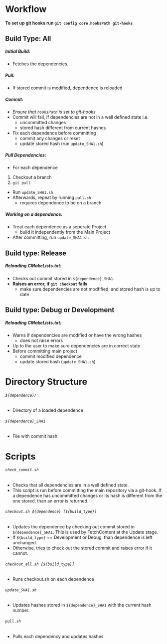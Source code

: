 # Workflow
**To set up git hooks run `git config core.hooksPath git-hooks`**


## Build Type: **All**

##### Initial Build:
- Fetches the dependencies.

##### Pull:
- If stored commit is modified, dependence is reloaded

##### Commit:
- *Ensure that `hooksPath` is set to git-hooks*
- Commit will fail, if dependencies are not in a well defined state i.e.
   * uncommitted changes
   * stored hash different from current hashes
- Fix each dependence before committing
   * commit any changes or reset
   * update stored hash (run `update_SHA1.sh`)

##### Pull Dependencies:
- For each dependence
 1. Checkout a branch
 2. `git pull`
- Run `update_SHA1.sh`
- Afterwards, repeat by running `pull.sh`
   * requires dependence to be on a branch

##### Working on a dependence:
- Treat each dependence as a seperate Project
   * build it independently from the Main Project
- After committing, run `update_SHA1.sh`


## Build type: **Release**

##### Reloading CMakeLists.txt:
- Checks out commit stored in `${dependence}_SHA1`.
- **Raises an error, if `git checkout` fails**
   * make sure dependencies are not modfified, and stored hash is up to date


## Build type: **Debug** or **Development**

##### Reloading CMakeLists.txt:
- Warns if dependencies are modified or have the wrong hashes
   * does not raise errors
- Up to the user to make sure dependencies are in correct state
- Before committing main project
   * commit modified dependence
   * update stored hash (`update_SHA1.sh`)


# Directory Structure

###### `${dependence}/`
- Directory of a loaded dependence

###### `${dependence}_SHA1`
- File with commit hash


# Scripts

###### `check_commit.sh`
- Checks that all dependencies are in a well defined state.
- This script is run before committing the main repository via a git-hook.
If a dependence has uncommitted changes or its hash is different from the one
stored, than an error is returned.

###### `checkout.sh ${dependence} [${build_type}]`
- Updates the dependence by checking out commit stored in `${dependence}_SHA1`.
This is used by FetchContent at the Update stage.
- If `${build_type}` == Development or Debug, than dependence is left unchanged.
- Otherwise, tries to check out the stored commit and raises error if it cannot.

###### `checkout_all.sh [${build_type}]`
- Runs checkout.sh on each dependence

###### `update_SHA1.sh`
- Updates hashes stored in `${dependence}_SHA1` with the current hash number.

###### `pull.sh`
- Pulls each dependency and updates hashes
